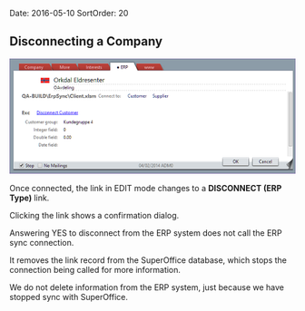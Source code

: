 Date: 2016-05-10
SortOrder: 20

Disconnecting a Company
-----------------------

![](disconnect.png)

Once connected, the link in EDIT mode changes to a **DISCONNECT (ERP Type)** link.

Clicking the link shows a confirmation dialog.

Answering YES to disconnect from the ERP system does not call the ERP sync connection.

It removes the link record from the SuperOffice database, which stops the connection being called for more information.

We do not delete information from the ERP system, just because we have stopped sync with SuperOffice.
